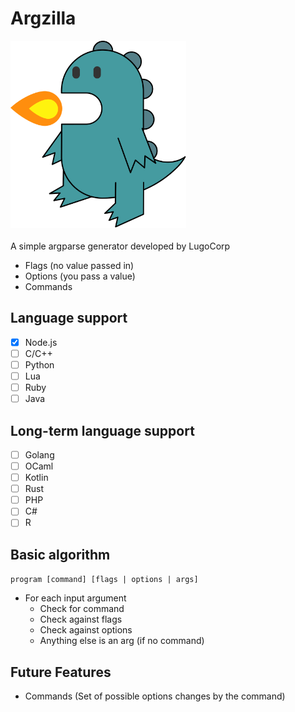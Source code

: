 # Argzilla
<img height="300" src="./argzilla.svg"/>
<br><br>
A simple argparse generator developed by LugoCorp

- Flags (no value passed in)
- Options (you pass a value)
- Commands

## Language support
- [x] Node.js
- [ ] C/C++
- [ ] Python
- [ ] Lua
- [ ] Ruby
- [ ] Java

## Long-term language support
- [ ] Golang
- [ ] OCaml
- [ ] Kotlin
- [ ] Rust
- [ ] PHP
- [ ] C#
- [ ] R

## Basic algorithm
`program [command] [flags | options | args]`

- For each input argument
  - Check for command
  - Check against flags
  - Check against options
  - Anything else is an arg (if no command)

## Future Features
- Commands (Set of possible options changes by the command)
